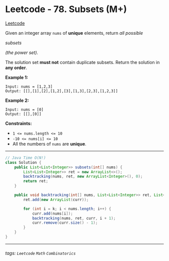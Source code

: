 # Leetcode - 78. Subsets (M+)

[Leetcode](https://leetcode.com/problems/subsets/description/)

Given an integer array `nums` of **unique** elements, return _all possible_  

_subsets_

 _(the power set)_.

The solution set **must not** contain duplicate subsets. Return the solution in **any order**.

**Example 1:**
```
Input: nums = [1,2,3]
Output: [[],[1],[2],[1,2],[3],[1,3],[2,3],[1,2,3]]
```
**Example 2:**
```
Input: nums = [0]
Output: [[],[0]]
```
**Constraints:**

-   `1 <= nums.length <= 10`
-   `-10 <= nums[i] <= 10`
-   All the numbers of `nums` are **unique**.

---
```java
// Java Time O(N!)
class Solution {
    public List<List<Integer>> subsets(int[] nums) {
        List<List<Integer>> ret = new ArrayList<>();
        backtracking(nums, ret, new ArrayList<Integer>(), 0);
        return ret;
    }

    public void backtracking(int[] nums, List<List<Integer>> ret, List<Integer> curr, int k) {
        ret.add(new ArrayList(curr));

        for (int i = k; i < nums.length; i++) {
            curr.add(nums[i]);
            backtracking(nums, ret, curr, i + 1);
            curr.remove(curr.size() - 1);
        }
    }
}
```


---

###### tags: `Leetcode` `Math` `Combinatorics`
